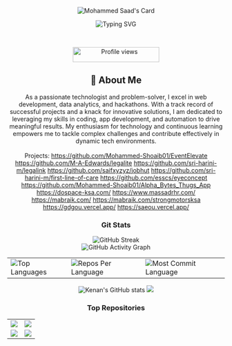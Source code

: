 
<div align="center">

![Mohammed Saad's Card](https://cardivo.vercel.app/api?name=Mohammed%20Saad&description=Hi!%20I’m%20Saad,%20a%2019-year-old%20weaving%20code%20and%20creativity%20into%20every%20project.%20From%20web%20and%20app%20dev%20to%20automation%20and%20anything%20in%20between&image=https://lh3.googleusercontent.com/pw/AP1GczNolblKKIlWGKNSJxngwEK1GGgsvVkty7S-_5o_4ffR-eQaRWOxM3oHjIcJ4qT_7mL72425Qnhpp0GlF5jCNW04zTeqv6UD_J8JBxriGlG2QZaZ6kVYJKQ5j7zhI5ZsNHUfTp9BOwt1w6HpWzVtz42zKg=w833-h946-s-no-gm?authuser=0&backgroundColor=%23ecf0f1&instagram=@this_is_sadll&linkedin=mohammed%20saad%20mujeeb&pattern=leaf&colorPattern=%23eaeaea)

</div>

<p align="center">
<img src="https://readme-typing-svg.herokuapp.com?font=Cinzel&pause=1000&color=9400D3&center=true&vCenter=true&width=435&lines=Computer+Engineer;Full+Stack+Web+Developer;App+Developer;Automation+Engineer+" alt="Typing SVG" />

</p>


<div align="center">


<br>


<p align="center">
  <img src="https://komarev.com/ghpvc/?username=b1gh3ro&color=blueviolet&style=flat-square&label=Profile+Views" alt="Profile views" width="200" height="35">
</p>


<h2 align="center">🚀 About Me</h2>

As a passionate technologist and problem-solver, I excel in web development, data analytics, and hackathons. With a track record of successful projects and a knack for innovative solutions, I am dedicated to leveraging my skills in coding, app development, and automation to drive meaningful results. My enthusiasm for technology and continuous learning empowers me to tackle complex challenges and contribute effectively in dynamic tech environments.
<br></br>
Projects:
https://github.com/Mohammed-Shoaib01/EventElevate
https://github.com/M-A-Edwards/legalite
https://github.com/sri-harini-m/legalink
https://github.com/saifxyzyz/jobhut
https://github.com/sri-harini-m/first-line-of-care
https://github.com/esscs/eyeconcept
https://github.com/Mohammed-Shoaib01/Alpha_Bytes_Thugs_App
https://dospace-ksa.com/
https://www.massadrhr.com/
https://mabraik.com/
https://mabraik.com/strongmotorsksa
https://gdgou.vercel.app/
https://saeou.vercel.app/

<h3 align="center">Git Stats</h3>

<div align="center">
 
  <img src="https://streak-stats.demolab.com/?user=b1gh3ro&theme=highcontrast&hide_border=true" alt="GitHub Streak" />
  <br>
   <img src="https://github-readme-activity-graph.vercel.app/graph?username=b1gh3ro&custom_title=Saad's%20GitHub%20Activity%20Graph&hide_border=true&border_radius=15&bg_color=000000&color=FFD700&line=1E90FF&point=1E90FF&area_color=000000&title_color=FFD700&area=true" alt="GitHub Activity Graph" />
<br>
<div align="center">
<table>
  <tr>
    <td>
      <img src="https://github-readme-stats.vercel.app/api/top-langs/?username=b1gh3ro&hide=html&hide_border=true&layout=compact&langs_count=8&theme=highcontrast" alt="Top Languages">
    </td>
    <td>
      <img src="https://github-profile-summary-cards.vercel.app/api/cards/repos-per-language?username=b1gh3ro&theme=highcontrast&hide_border=true" alt="Repos Per Language">
    </td>
    <td>
      <img src="https://github-profile-summary-cards.vercel.app/api/cards/most-commit-language?username=b1gh3ro&theme=highcontrast&hide_border=true" alt="Most Commit Language">
    </td>
  </tr>
</table>

</div>

<img src="https://github-readme-stats.vercel.app/api?username=b1gh3ro&hide_border=true&border_radius=15&show_icons=true&theme=highcontrast" alt="Kenan's GitHub stats">

<img src="https://github-profile-summary-cards.vercel.app/api/cards/profile-details?username=b1gh3ro&theme=highcontrast&hide_border=true">

### Top Repositories
<div align="center">
  <table>
    <tr>
      <td>
        <a href="https://github.com/sri-harini-m/legalink">
          <img src="https://github-readme-stats.vercel.app/api/pin/?username=sri-harini-m&repo=legalink&theme=highcontrast&hide_border=true&border_radius=15" />
        </a>
      </td>
      <td>
        <a href="https://github.com/M-A-Edwards/legalite">
          <img src="https://github-readme-stats.vercel.app/api/pin/?username=M-A-Edwards&repo=legalite&theme=highcontrast&hide_border=true&border_radius=15" />
        </a>
      </td>
    </tr>
    <tr>
      <td>
        <a href="https://github.com/Mohammed-Shoaib01/EventElevate">
          <img src="https://github-readme-stats.vercel.app/api/pin/?username=Mohammed-Shoaib01&repo=EventElevate&theme=highcontrast&hide_border=true&border_radius=15" />
        </a>
      </td>
      <td>
        <a href="https://github.com/b1gh3ro/first-line-of-care">
          <img src="https://github-readme-stats.vercel.app/api/pin/?username=b1gh3ro&repo=first-line-of-care&theme=highcontrast&hide_border=true&border_radius=15" />
        </a>
      </td>
    </tr>
  </table>
</div>

